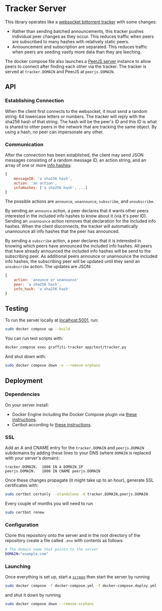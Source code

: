 # Tracker Server

This library operates like a [websocket bittorrent tracker](https://github.com/webtorrent/bittorrent-tracker) with some changes:
- Rather than sending batched announcements, this tracker pushes individual peer changes as they occur. This reduces traffic when peers are subscribed to many hashes with relatively static peers.
- Announcement and subscription are separated. This reduces traffic when peers are seeding vastly more data than they are leeching.

The docker compose file also launches a [PeerJS server](https://github.com/peers/peerjs-server) instance to allow peers to connect after finding each other via the tracker.
The tracker is served at `tracker.DOMAIN` and PeerJS at `peerjs.DOMAIN`.

## API

### Establishing Connection

When the client first connects to the websocket, it must send a random string: 64 lowercase letters or numbers.
The tracker will reply with the sha256 hash of that string.
The hash will be the peer's ID and this ID is what is shared to other peers in the network that are tracking the same object.
By using a hash, no peer can impersonate any other.

### Communication

After the connection has been established, the client may send JSON messages consisting of a random message ID, an action string, and an array of one or more [info hashes](https://www.bittorrent.org/beps/bep_0052.html#infohash):

```js
{
    messageID: 'a sha256 hash',
    action: 'an action',
    infoHashes: ['a sha256 hash', ...]
}
```

The possible actions are `announce`, `unannounce`, `subscribe`, and `unsubscribe`.

By sending an `announce` action, a peer declares that it wants other peers interested in the included info hashes to know about it (via it's peer ID).
Sending an `unannounce` action removes that declaration for the included info hashes.
When the client disconnects, the tracker will automatically unannounce all info hashes that the peer has announced.

By sending a `subscribe` action, a peer declares that it is interested in knowing which peers have announced the included info hashes.
All peers that have already announced the included info hashes will be send to the subscribing peer.
As additional peers announce or unannounce the included info hashes, the subscribing peer will be updated until they send an `unsubscribe` action.
The updates are JSON:

```js
{
    action: 'anounce or unanounce'
    peer: 'a sha256 hash',
    info_hash: 'a sha256 hash'
}
```

## Testing

 To run the server locally at [localhost:5001](), run:

```bash
sudo docker compose up --build
```

You can run test scripts with:

```bash
docker compose exec graffiti-tracker app/test/tracker.py
```

And shut down with:

```bash
sudo docker compose down -v --remove-orphans
```

## Deployment

### Dependencies

On your server install:

- Docker Engine including the Docker Compose plugin via [these instructions](https://docs.docker.com/engine/install/ubuntu/#install-using-the-repository).
- Certbot according to [these instructions](https://certbot.eff.org/instructions?ws=other&os=ubuntufocal).

### SSL

Add an A and CNAME entry for the `tracker.DOMAIN` and `peerjs.DOMAIN` subdomains by adding these lines to your DNS (where `DOMAIN` is replaced with your server's domain):

```
tracker.DOMAIN.  1800 IN A DOMAIN_IP
peerjs.DOMAIN.   1800 IN CNAME peerjs.DOMAIN
```
    
Once these changes propagate (it might take up to an hour), generate SSL certificates with:

```bash
sudo certbot certonly --standalone -d tracker.DOMAIN,peerjs.DOMAIN
```

Every couple of months you will need to run

```bash
sudo certbot renew
```

### Configuration

Clone this repository onto the server and in the root directory of the repository create a file called `.env` with contents as follows:

```bash
# The domain name that points to the server
DOMAIN="example.com"
```

### Launching

Once everything is set up, start a [`screen`](https://www.gnu.org/software/screen/manual/screen.html) then start the server by running

```bash
sudo docker compose -f docker-compose.yml -f docker-compose.deploy.yml up --build
```
and shut it down by running

```bash
sudo docker compose down --remove-orphans
```
